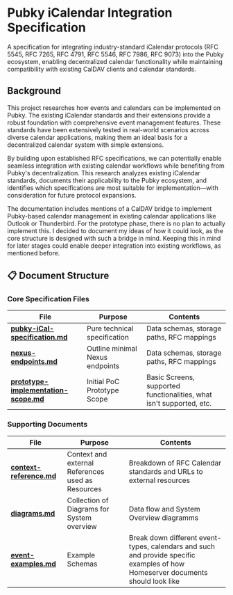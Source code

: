 # Pubky iCalendar Integration Specification

A specification for integrating industry-standard iCalendar protocols (RFC 5545,
RFC 7265, RFC 4791, RFC 5546, RFC 7986, RFC 9073) into the Pubky ecosystem,
enabling decentralized calendar functionality while maintaining compatibility
with existing CalDAV clients and calendar standards.

## Background

This project researches how events and calendars can be implemented on Pubky.
The existing iCalendar standards and their extensions provide a robust
foundation with comprehensive event management features. These standards have
been extensively tested in real-world scenarios across diverse calendar
applications, making them an ideal basis for a decentralized calendar system
with simple extensions.

By building upon established RFC specifications, we can potentially enable
seamless integration with existing calendar workflows while benefiting from
Pubky's decentralization. This research analyzes existing iCalendar standards,
documents their applicability to the Pubky ecosystem, and identifies which
specifications are most suitable for implementation—with consideration for
future protocol expansions.

The documentation includes mentions of a CalDAV bridge to implement Pubky-based
calendar management in existing calendar applications like Outlook or
Thunderbird. For the prototype phase, there is no plan to actually implement
this. I decided to document my ideas of how it could look, as the core structure
is designed with such a bridge in mind. Keeping this in mind for later stages
could enable deeper integration into existing workflows, as mentioned before.

## 📋 Document Structure

### Core Specification Files

| File                                                                         | Purpose                         | Contents                                                             |
| ---------------------------------------------------------------------------- | ------------------------------- | -------------------------------------------------------------------- |
| **[pubky-iCal-specification.md](./pubky-ical-specification.md)**             | Pure technical specification    | Data schemas, storage paths, RFC mappings                            |
| **[nexus-endpoints.md](./nexus-endpoints.md)**                               | Outline minimal Nexus endpoints | Data schemas, storage paths, RFC mappings                            |
| **[prototype-implementation-scope.md](./prototype-implementation-scope.md)** | Initial PoC Prototype Scope     | Basic Screens, supported functionalities, what isn't supported, etc. |

### Supporting Documents

| File                                               | Purpose                                           | Contents                                                                                                                        |
| -------------------------------------------------- | ------------------------------------------------- | ------------------------------------------------------------------------------------------------------------------------------- |
| **[context-reference.md](./context-reference.md)** | Context and external References used as Resources | Breakdown of RFC Calendar standards and URLs to external resources                                                              |
| **[diagrams.md](./diagrams.md)**                   | Collection of Diagrams for System overview        | Data flow and System Overview diagramms                                                                                         |
| **[event-examples.md](./event-examples.md)**       | Example Schemas                                   | Break down different event-types, calendars and such and provide specific examples of how Homeserver documents should look like |
